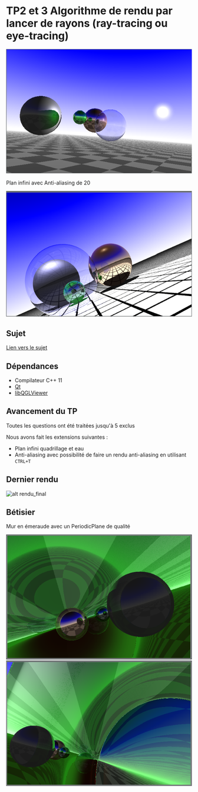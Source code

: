# TP2 et 3 Algorithme de rendu par lancer de rayons (ray-tracing ou eye-tracing)

![alt rendu_4.3](https://raw.githubusercontent.com/TrimA74/INFO805-TP2/master/rendu_4.3.png "Rendu 4.3")

Plan infini avec Anti-aliasing de 20

![alt rendu_anti-aliasing-plan-infini](https://raw.githubusercontent.com/TrimA74/INFO805-TP2/master/anti-aliasing-20-periodic-plane.png "Rendu plan infini (PeriodicPlane) avec anti-aliasing")

## Sujet
[Lien vers le sujet](https://github.com/TrimA74/INFO805-TP2/blob/master/sujet.pdf)
## Dépendances
- Compilateur C++ 11 
- [Qt](https://www.qt.io/)
- [libQGLViewer](http://libqglviewer.com/)

## Avancement du TP

Toutes les questions ont été traitées jusqu'à 5 exclus

Nous avons fait les extensions suivantes : 
- Plan infini quadrillage et eau
- Anti-aliasing avec possibilité de faire un rendu anti-aliasing en utilisant `CTRL+T`

## Dernier rendu 

![alt rendu_final](https://i.gyazo.com/3df51bba6316f54635437c6a63b3b6ec.png "Rendu final")

## Bétisier
Mur en émeraude avec un PeriodicPlane de qualité

![alt emerald_building_error_PeriodicPlane](https://raw.githubusercontent.com/TrimA74/INFO805-TP2/master/emerald_building_error_PeriodicPlane.png "emerald_building_error_PeriodicPlane")
![alt emerald_building_error_PeriodicPlane](https://raw.githubusercontent.com/TrimA74/INFO805-TP2/master/emerald_building_error_PeriodicPlane2.png "emerald_building_error_PeriodicPlane")